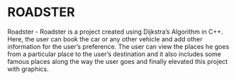 # ROADSTER
Roadster - Roadster is a project created using Dijkstra’s Algorithm in C++. Here, the user can book the car or any other vehicle and add other information for the user’s preference. The user can view the places he goes from a particular place to the user’s destination and it also includes some famous places along the way the user goes and finally elevated this project with graphics.
